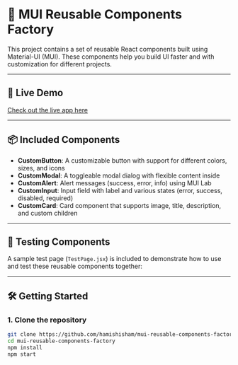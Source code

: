 # 🌟 MUI Reusable Components Factory

This project contains a set of reusable React components built using Material-UI (MUI). These components help you build UI faster and with customization for different projects.

---

## 🚀 Live Demo

[Check out the live app here]((https://mui-reusable-components-factory.vercel.app/))

---

## 📦 Included Components

- **CustomButton**: A customizable button with support for different colors, sizes, and icons  
- **CustomModal**: A toggleable modal dialog with flexible content inside  
- **CustomAlert**: Alert messages (success, error, info) using MUI Lab  
- **CustomInput**: Input field with label and various states (error, success, disabled, required)  
- **CustomCard**: Card component that supports image, title, description, and custom children

---

## 🧪 Testing Components

A sample test page (`TestPage.jsx`) is included to demonstrate how to use and test these reusable components together:

---

## 🛠️ Getting Started

### 1. Clone the repository

```bash
git clone https://github.com/hamishisham/mui-reusable-components-factory.git
cd mui-reusable-components-factory
npm install
npm start
